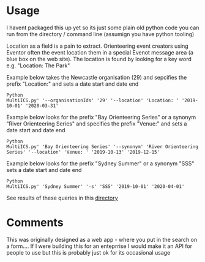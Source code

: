 
# Usage

I havent packaged this up yet so its just some plain old python code you can run from the directory / command line (assumign you have python tooling)

Location as a field is a pain to extract. Orienteering event creators using Eventor often the event location them in a special Evenot message area (a blue box on the web site).
The location is found by looking for a key word e.g. "Location: The Park"

Example below takes the Newcastle organisation (29) and sepcifies the prefix "Location:" and sets a date start and date end
```
Python
MultiICS.py' '--organisationIds' '29' '--location' 'Location: ' '2019-10-01' '2020-03-31'
```

Example below looks for the prefix "Bay Orienteering Series" or a synonym "River Orienteering Series" and specifies the prefix "Venue:" and sets a date start and date end
```
Python
MultiICS.py' 'Bay Orienteering Series' '--synonym' 'River Orienteering Series' '--location' 'Venue: ' '2019-10-13' '2019-12-15'
```

Example below looks for the prefix "Sydney Summer" or a synonym "SSS" sets a date start and date end
```
Python
MultiICS.py' 'Sydney Summer' '-s' 'SSS' '2019-10-01' '2020-04-01' 
```
See results of these queries in this [directory](./docs/examples)


# Comments
This was originally designed as a web app - where you put in the search on a form....
If I were building this for an enteprrise  I would make it an API for people to use  but this is probably just ok for its occasional usage

